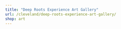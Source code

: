 ```yaml
---
title: "Deep Roots Experience Art Gallery"
url: /cleveland/deep-roots-experience-art-gallery/
shop: art
---
```

